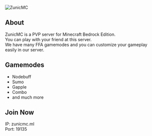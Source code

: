 ![ZunicMC](https://cdn.discordapp.com/attachments/995241248468238429/1058748375366910022/zunicMc__1_-removebg-preview.png)

## About
ZunicMC is a PVP server for Minecraft Bedrock Edition. <br/>
You can play with your friend at this server. <br/>
We have many FFA gamemodes and you can customize your gameplay easily in our server.

## Gamemodes
- Nodebuff
- Sumo
- Gapple
- Combo
- and much more

## Join Now
IP: zunicmc.ml <br/>
Port: 19135
